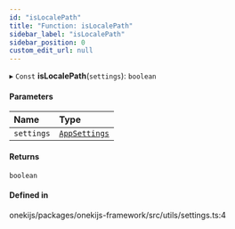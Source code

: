 ```yaml
---
id: "isLocalePath"
title: "Function: isLocalePath"
sidebar_label: "isLocalePath"
sidebar_position: 0
custom_edit_url: null
---
```


▸ `Const` **isLocalePath**(`settings`): `boolean`

#### Parameters

| Name | Type |
| :------ | :------ |
| `settings` | [`AppSettings`](../interfaces/AppSettings.md) |

#### Returns

`boolean`

#### Defined in

onekijs/packages/onekijs-framework/src/utils/settings.ts:4
